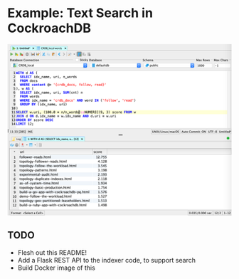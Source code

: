 # Example: Text Search in CockroachDB

![alt text](./CRDB_Text_Search_Stemming_40ms.png "Example text search in CockroachDB")

## TODO
* Flesh out this README!
* Add a Flask REST API to the indexer code, to support search
* Build Docker image of this

